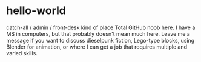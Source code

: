 # hello-world
catch-all / admin / front-desk kind of place
Total GitHub noob here. I have a MS in computers, but that probably doesn't mean much here.
Leave me a message if you want to discuss dieselpunk fiction, Lego-type blocks, using Blender for animation, or where I can get a job that requires multiple and varied skills.
